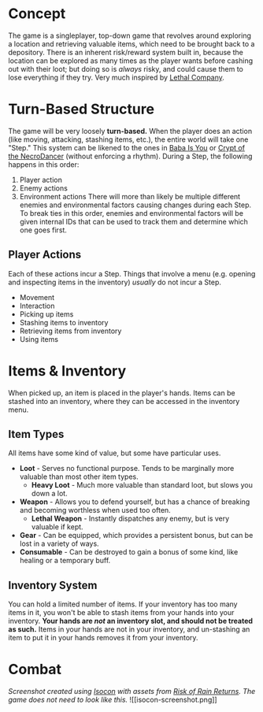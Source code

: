 # Concept
The game is a singleplayer, top-down game that revolves around exploring a location and retrieving valuable items, which need to be brought back to a depository. There is an inherent risk/reward system built in, because the location can be explored as many times as the player wants before cashing out with their loot; but doing so is *always* risky, and could cause them to lose everything if they try. Very much inspired by [Lethal Company](https://store.steampowered.com/app/1966720/Lethal_Company/).
# Turn-Based Structure
The game will be very loosely **turn-based.** When the player does an action (like moving, attacking, stashing items, etc.), the entire world will take one "Step." This system can be likened to the ones in [Baba Is You](https://store.steampowered.com/app/736260/Baba_Is_You/) or [Crypt of the NecroDancer](https://store.steampowered.com/app/247080/Crypt_of_the_NecroDancer/) (without enforcing a rhythm). During a Step, the following happens in this order:
1. Player action
2. Enemy actions
3. Environment actions
There will more than likely be multiple different enemies and environmental factors causing changes during each Step. To break ties in this order, enemies and environmental factors will be given internal IDs that can be used to track them and determine which one goes first.
## Player Actions
Each of these actions incur a Step. Things that involve a menu (e.g. opening and inspecting items in the inventory) *usually* do not incur a Step.
- Movement
- Interaction
- Picking up items
- Stashing items to inventory
- Retrieving items from inventory
- Using items
# Items & Inventory
When picked up, an item is placed in the player's hands. Items can be stashed into an inventory, where they can be accessed in the inventory menu.
## Item Types
All items have some kind of value, but some have particular uses.
- **Loot** - Serves no functional purpose. Tends to be marginally more valuable than most other item types.
	- **Heavy Loot** - Much more valuable than standard loot, but slows you down a lot.
- **Weapon** - Allows you to defend yourself, but has a chance of breaking and becoming worthless when used too often.
	- **Lethal Weapon** - Instantly dispatches any enemy, but is very valuable if kept.
- **Gear** - Can be equipped, which provides a persistent bonus, but can be lost in a variety of ways.
- **Consumable** - Can be destroyed to gain a bonus of some kind, like healing or a temporary buff.
## Inventory System
You can hold a limited number of items. If your inventory has too many items in it, you won't be able to stash items from your hands into your inventory. **Your hands are *not* an inventory slot, and should not be treated as such.** Items in your hands are not in your inventory, and un-stashing an item to put it in your hands removes it from your inventory.
# Combat
*Screenshot created using [Isocon](https://github.com/delzhand/isocon) with assets from [Risk of Rain Returns](https://riskofrainreturns.wiki.gg/wiki/Risk_of_Rain_Returns_Wiki). The game does not need to look like this.*
![[isocon-screenshot.png]]